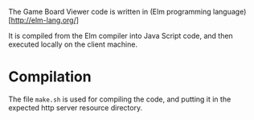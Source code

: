 The Game Board Viewer code is written in (Elm programming language)[http://elm-lang.org/]

It is compiled from the Elm compiler into Java Script code, and then executed locally on the client machine.

Compilation
===========

The file `make.sh` is used for compiling the code, and putting it in the expected http server resource directory.




